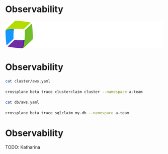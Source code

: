 # Observability

![](../img/products/dynatrace.svg)


# Observability

```sh
cat cluster/aws.yaml

crossplane beta trace clusterclaim cluster --namespace a-team

cat db/aws.yaml

crossplane beta trace sqlclaim my-db --namespace a-team
```


# Observability

TODO: Katharina
